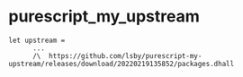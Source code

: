 # purescript_my_upstream

```
let upstream =
      ...
      /\  https://github.com/lsby/purescript-my-upstream/releases/download/20220219135852/packages.dhall
